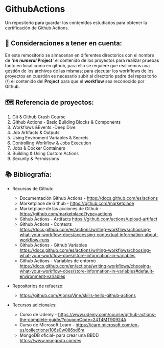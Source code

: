 # GithubActions
Un repositorio para guardar los contenidos estudiados para obtener la certificación de Github Actions.


## 👀 Consideraciones a tener en cuenta:
En este remositorio se almacenan en diferentes directorios con el nombre de **'_nn numeral_ Project'** el contenido de los proyectos para realizar pruebas tanto en local como en github, para ello se requiere que realicemos una gestión de los archivos de las mismas; para ejecutar los workflows de los proyectos en cuestión es necesario subir al directorio padre del repositorio (/) el contenido del **Project** para que el **workflow** sea reconocido por Github.


## :world_map: Referencia de proyectos:
1. Git & Github Crash Course
2. Github Actions - Basic Building Blocks & Components
3. Workflows &Events -Deep Dive
4. Job Artifacts & Outputs
5. Using Enviroment Variables & Secrets
6. Controlling Workflow & Jobs Execution
7. Jobs & Docker Containers
8. Building & Using Custom Actions
9. Security & Permissions


## 📚 Bibliografía:
- Recursos de Github: 
    -  Documentación Github Actions -
        https://docs.github.com/es/actions
    -  Marketplace de Github - 
        https://github.com/marketplace
    -  Marketplace de las acciones de Github - 
        https://github.com/marketplace?type=actions
    -  Github Actions - Artifacts
        https://github.com/actions/upload-artifact
    -  Github Actions - Contexts
        https://docs.github.com/es/actions/writing-workflows/choosing-what-your-workflow-does/accessing-contextual-information-about-workflow-runs
    -  Github Actions - Github Variables
        https://docs.github.com/es/actions/writing-workflows/choosing-what-your-workflow-does/store-information-in-variables
    - Github Actions - Variables de entorno
        https://docs.github.com/en/actions/writing-workflows/choosing-what-your-workflow-does/store-information-in-variables#default-environment-variables

- Repositorios de refuerzo:
    - https://github.com/AlonsoVine/skills-hello-github-actions

- Recursos adicionales:
    -  Curso de Udemy -
        https://www.udemy.com/course/github-actions-the-complete-guide/?couponCode=24T4MT90924A
    -  Curso de Microsoft Learn -
        https://learn.microsoft.com/en-us/collections/106s0w086xd6m
    - MongoDB oficial- para crear una BBDD
        https://www.mongodb.com/es